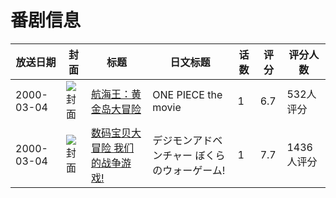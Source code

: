 # 番剧信息

|放送日期|封面|标题|日文标题|话数|评分|评分人数|
|---|---|---|---|---|---|---|
|2000-03-04|![封面](https://lain.bgm.tv/pic/cover/c/68/c6/1869_ED6fo.jpg)|[航海王：黄金岛大冒险](https://bangumi.tv/subject/1869)|ONE PIECE the movie|1|6.7|532人评分|
|2000-03-04|![封面](https://lain.bgm.tv/pic/cover/c/35/93/3134_uoxQt.jpg)|[数码宝贝大冒险 我们的战争游戏!](https://bangumi.tv/subject/3134)|デジモンアドベンチャー ぼくらのウォーゲーム!|1|7.7|1436人评分|
